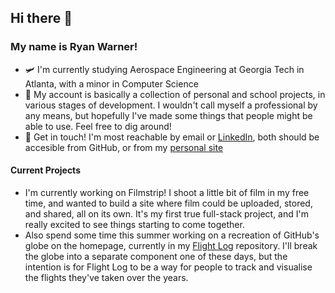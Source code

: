 ## Hi there 👋  
### My name is Ryan Warner! 

- 🛩  I'm currently studying Aerospace Engineering at Georgia Tech in Atlanta, with a minor in Computer Science
- 📍 My account is basically a collection of personal and school projects, in various stages of development. I wouldn't call myself a professional by any means, but hopefully I've made some things that people might be able to use. Feel free to dig around!
- 📱 Get in touch! I'm most reachable by email or [LinkedIn](https://linkedin.com/in/warner-ryan), both should be accesible from GitHub, or from my [personal site](https://ryanwarner.app)

#### Current Projects
- I'm currently working on Filmstrip! I shoot a little bit of film in my free time, and wanted to build a site where film could be uploaded, stored, and shared, all on its own. It's my first true full-stack project, and I'm really excited to see things starting to come together. 
- Also spend some time this summer working on a recreation of GitHub's globe on the homepage, currently in my [Flight Log](https://github.com/ryan-warner/Flight-Log) repository. I'll break the globe into a separate component one of these days, but the intention is for Flight Log to be a way for people to track and visualise the flights they've taken over the years. 
